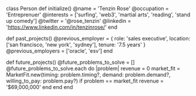 class Person 
  def initialize() 
    @name = 'Tenzin Rose' 
    @occupation = 'Entreprenuer' 
    @interests = ['surfing', 'web3', 'martial arts', 'reading', 'stand up comedy'] 
    @twitter = '@rose_tenzin'
    @linkedin = 'https://www.linkedin.com/in/tenzinrose/'
  end 
  
  def past_projects()
    @previous_employer = { role: 'sales executive', location: ['san francisco, 'new york', 'sydney'], tenure: '7.5 years' } 
    @previous_employers = ['oracle', 'esv']
  end 
  
  def future_projects()
    @future_problems_to_solve = []
    @future_problems_to_solve.each do |problem|
      revenue = 0 
      market_fit = MarketFit.new(timing: problem.timing?, demand: problem.demand?, willing_to_pay: problem.pay?)
      if problem == market_fit
        revenue = '$69,000,000'
      end
  end 
end 
